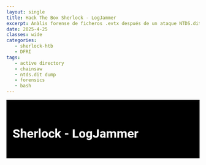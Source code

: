 ```yaml
---
layout: single
title: Hack The Box Sherlock - LogJammer
excerpt: Anàlis forense de ficheros .evtx después de un ataque NTDS.dit dump.
date: 2025-4-25
classes: wide
categories:
   - sherlock-htb
   - DFRI
tags:
   - active directory
   - chainsaw
   - ntds.dit dump
   - forensics
   - bash
---
```


<style>
  @import url('https://fonts.googleapis.com/css2?family=Roboto:wght@300;400;700&display=swap');

  .post-wrapper {
    font-family: 'Roboto', sans-serif;
    color: #e0e0e0;
    background-color: #000;
    padding: 1em;
    line-height: 1.7;
    font-size: 1rem;
  }

  .bold {
    font-weight: 700;
  }

  .highlight {
    color: #00ffd5; /* un cian brillante */
    font-weight: 500;
  }

  .outlined {
    color: transparent;
    -webkit-text-stroke: 0.6px #ffffff;
    font-weight: 300;
  }

  .subtle {
    color: #888;
    font-style: italic;
  }

  h1, h2, h3 {
    color: #ffffff;
    font-weight: 700;
  }

  a {
    color: #00aaff;
    text-decoration: none;
  }

  a:hover {
    text-decoration: underline;
  }
</style>


<div class="post-wrapper">

<h1>Sherlock - LogJammer</h1>



</div>
